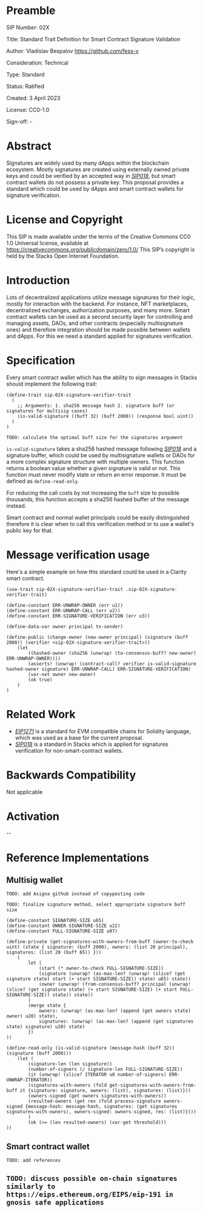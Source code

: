 # Preamble

SIP Number: 02X

Title: Standard Trait Definition for Smart Contract Signature Validation

Author: Vladislav Bespalov <https://github.com/fess-v>

Consideration: Technical

Type: Standard

Status: Ratified

Created: 3 April 2023

License: CC0-1.0

Sign-off: -

# Abstract

Signatures are widely used by many dApps within the blockchain ecosystem.
Mostly signatures are created using externally owned private keys and could be verified by an accepted way in
_[SIP018](https://github.com/stacksgov/sips/blob/main/sips/sip-018/sip-018-signed-structured-data.md)_, but smart contract wallets do not possess a private key.
This proposal provides a standard which could be used by dApps and smart contract wallets for signature verification.


# License and Copyright

This SIP is made available under the terms of the Creative Commons CC0 1.0 Universal license, available at https://creativecommons.org/publicdomain/zero/1.0/
This SIP’s copyright is held by the Stacks Open Internet Foundation.

# Introduction

Lots of decentralized applications utilize message signatures for their logic, mostly for interaction with the backend. For instance, NFT marketplaces, decentralized exchanges, authorization purposes, and many more. Smart contract wallets can be used as a second security layer for controlling and managing assets, DAOs, and other contracts (especially multisignature ones) and therefore integration should be made possible between wallets and dApps. For this we need a standard applied for signatures verification.



# Specification

Every smart contract wallet which has the ability to sign messages in Stacks should implement the following trait:

```
(define-trait sip-02X-signature-verifier-trait
  (
    ;; Arguments: 1. sha256 message hash 2. signature buff (or signatures for multisig cases)
    (is-valid-signature ((buff 32) (buff 2000)) (response bool uint))
  )
)
```
`TODO: calculate the optimal buff size for the signatures argument`

`is-valid-signature` takes a sha256 hashed message following _[SIP018](https://github.com/stacksgov/sips/blob/main/sips/sip-018/sip-018-signed-structured-data.md)_ and a signature buffer, which could be used by multisignature wallets or DAOs for a more complex signature structure with multiple owners.
This function returns a boolean value whether a given signature is valid or not. 
This function must never modify state or return an error response. It must be defined as `define-read-only`.

For reducing the call costs by not increasing the `buff` size to possible thousands, this function accepts a sha256 hashed buffer of the message instead.

Smart contract and normal wallet principals could be easily distinguished therefore it is clear when to call this verification method or to use a wallet's public key for that. 

# Message verification usage

Here's a simple example on how this standard could be used in a Clarity smart contract.

```
(use-trait sip-02X-signature-verifier-trait .sip-02X-signature-verifier-trait)

(define-constant ERR-UNWRAP-OWNER (err u1))
(define-constant ERR-UNWRAP-CALL (err u2))
(define-constant ERR-SIGNATURE-VERIFICATION (err u3))

(define-data-var owner principal tx-sender)

(define-public (change-owner (new-owner principal) (signature (buff 2000)) (verifier <sip-02X-signature-verifier-trait>))
    (let 
        ((hashed-owner (sha256 (unwrap! (to-consensus-buff? new-owner) ERR-UNWRAP-OWNER))))
        (asserts! (unwrap! (contract-call? verifier is-valid-signature hashed-owner signature) ERR-UNWRAP-CALL) ERR-SIGNATURE-VERIFICATION)
        (var-set owner new-owner)
        (ok true)
    )
)
```


# Related Work

- _[EIP1271](https://eips.ethereum.org/EIPS/eip-1271)_ is a standard for EVM compatible chains for Solidity language, which was used as a base for the current proposal.
- _[SIP018](https://github.com/stacksgov/sips/blob/main/sips/sip-018/sip-018-signed-structured-data.md)_  is a standard in Stacks which is applied for signatures verification for non-smart-contract wallets.

# Backwards Compatibility

Not applicable

# Activation

--

# Reference Implementations

## Multisig wallet

`TODO: add Asigna github instead of copypasting code`

`TODO: finalize signature method, select appropriate signature buff size`

```
(define-constant SIGNATURE-SIZE u65)
(define-constant OWNER-SIGNATURE-SIZE u22)
(define-constant FULL-SIGNATURE-SIZE u87)

(define-private (get-signatures-with-owners-from-buff (owner-to-check uint) (state { signature: (buff 2000), owners: (list 20 principal), signatures: (list 20 (buff 65)) }))
    (
        let (
            (start (* owner-to-check FULL-SIGNATURE-SIZE))
            (signature (unwrap! (as-max-len? (unwrap! (slice? (get signature state) start (+ start SIGNATURE-SIZE)) state) u65) state))
            (owner (unwrap! (from-consensus-buff? principal (unwrap! (slice? (get signature state) (+ start SIGNATURE-SIZE) (+ start FULL-SIGNATURE-SIZE)) state)) state))
        )
        (merge state {
            owners: (unwrap! (as-max-len? (append (get owners state) owner) u20) state),
            signatures: (unwrap! (as-max-len? (append (get signatures state) signature) u20) state)
        })
))

(define-read-only (is-valid-signature (message-hash (buff 32)) (signature (buff 2000))) 
    (let (
        (signature-len (len signature))
        (number-of-signers (/ signature-len FULL-SIGNATURE-SIZE))
        (it (unwrap! (slice? ITERATOR u0 number-of-signers) ERR-UNWRAP-ITERATOR))
        (signatures-with-owners (fold get-signatures-with-owners-from-buff it {signature: signature, owners: (list), signatures: (list)}))
        (owners-signed (get owners signatures-with-owners))
        (resulted-owners (get res (fold process-signature owners-signed {message-hash: message-hash, signatures: (get signatures signatures-with-owners), owners-signed: owners-signed, res: (list)})))
        )
        (ok (>= (len resulted-owners) (var-get threshold)))
))
```

## Smart contract wallet

`TODO: add references`

`TODO: discuss possible on-chain signatures similarly to https://eips.ethereum.org/EIPS/eip-191 in gnosis safe applications`
-- 
